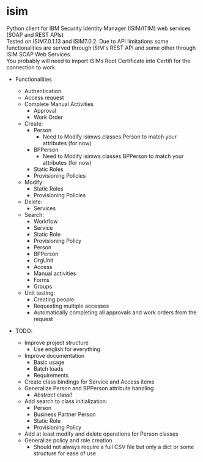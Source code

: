 # isim
Python client for IBM Security Identity Manager (ISIM/ITIM) web services (SOAP and REST APIs) <br>
Tested on ISIM7.0.1.13 and ISIM7.0.2.
Due to API limitations some functionalities are served through ISIM's REST API and some other through ISIM SOAP Web Services. <br>
You probably will need to import ISIMs Root Certificate into Certifi for the connection to work.

- Functionalities
    - Authentication
    - Access request
    - Complete Manual Activities
        - Approval
        - Work Order
    - Create:
        - Person
            - Need to Modify isimws.classes.Person to match your attributes (for now)
        - BPPerson
            - Need to Modify isimws.classes.BPPerson to match your attributes (for now)
        - Static Roles
        - Provisioning Policies
    - Modify:
        - Static Roles
        - Provisioning Policies
    - Delete:
        - Services
    - Search: 
        - Workflow
        - Service
        - Static Role
        - Provisioning Policy
        - Person
        - BPPerson
        - OrgUnit
        - Access
        - Manual activities
        - Forms
        - Groups
    - Unit testing:
        - Creating people
        - Requesting multiple accesses
        - Automatically completing all approvals and work orders from the request

- TODO:
    - Improve project structure
        - Use english for everything
    - Improve documentation
        - Basic usage
        - Batch loads
        - Requirements
    - Create class bindings for Service and Access items
    - Generalize Person and BPPerson attribute handling
        - *Abstract* class?
    - Add search to class initialization:
        - Person
        - Business Partner Person
        - Static Role
        - Provisioning Policy
    - Add at least modify and delete operations for Person classes
    - Generalize policy and role creation
        - Should not always require a full CSV file but only a dict or some structure for ease of use
